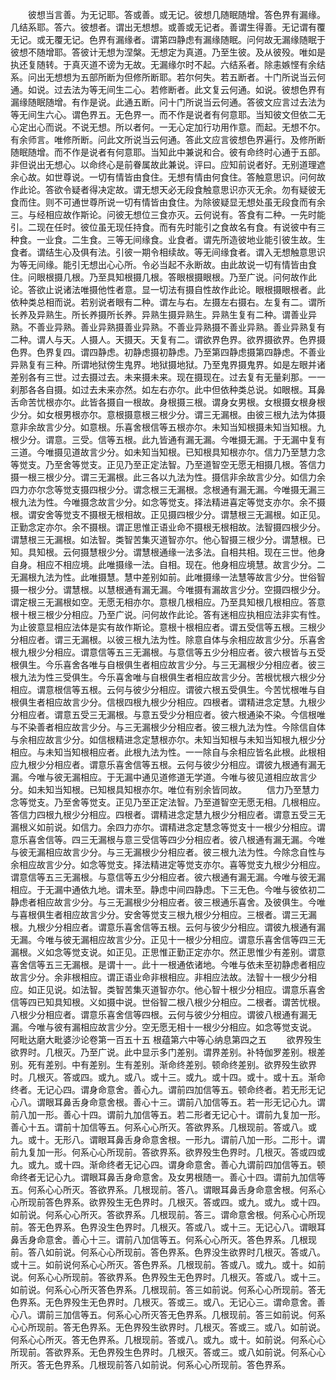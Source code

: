 <!-- { "loadSidebar": true } -->
　　彼想当言善。为无记耶。答或善。或无记。彼想几随眠随增。答色界有漏缘。几结系耶。答六。彼想者。谓出无想想。或善或无记者。善谓生得善。无记谓有覆无记。或无覆无记。色界有漏缘者。谓第四静虑有漏缘随眠。问何故无漏缘随眠于彼想不随增耶。答彼计无想为涅槃。无想定为真道。乃至生彼。及从彼殁。唯如是执还复随转。于真灭道不谤为无故。无漏缘尔时不起。六结系者。除恚嫉悭有余结系。问出无想想为五部所断为但修所断耶。若尔何失。若五断者。十门所说当云何通。如说。过去法为等无间生二心。若修断者。此文复云何通。如说。彼想色界有漏缘随眠随增。有作是说。此通五断。问十门所说当云何通。答彼文应言过去法为等无间生六心。谓色界五。无色界一。而不作是说者有何意耶。当知彼文但依二无心定出心而说。不说无想。所以者何。一无心定加行功用作意。而起。无想不尔。有余师言。唯修所断。问此文所说当云何通。答此文应言彼想色界遍行。及修所断随眠随增。而不作是说者有何意耶。当知此中兼说和合。彼有命终时心通于五部。非但说出无想心。以命终心是前眷属故此兼说。评曰。应知前说者好。无别道理遮余心故。如世尊说。一切有情皆由食住。无想有情由何食住。答触意思识。问何故作此论。答欲令疑者得决定故。谓无想天必无段食触意思识亦灭无余。勿有疑彼无食而住。则不可通世尊所说一切有情皆由食住。为除彼疑显无想处虽无段食而有余三。与经相应故作斯论。问彼无想位三食亦灭。云何说有。答食有二种。一先时能引。二现在任时。彼位虽无现任持食。而有先时能引之食故名有食。有说彼中有三种食。一业食。二生食。三等无间缘食。业食者。谓先所造彼地业能引彼生故。生食者。谓结生心及俱有法。引彼一期令相续故。等无间缘食者。谓入无想触意思识为等无间缘。能引无想出心心所。令必当起不永断故。由此故说一切有情皆由食住。问眼根摄几根。乃至具知根摄几根。答眼根摄眼根。乃至广说。问何故作此论。答欲止说诸法唯摄他性者意。显一切法有摄自性故作此论。眼根摄眼根者。此依种类总相而说。若别说者眼有二种。谓左与右。左摄左右摄右。左复有二。谓所长养及异熟生。所长养摄所长养。异熟生摄异熟生。异熟生复有二种。谓善业异熟。不善业异熟。善业异熟摄善业异熟。不善业异熟摄不善业异熟。善业异熟复有二种。谓人与天。人摄人。天摄天。天复有二。谓欲界色界。欲界摄欲界。色界摄色界。色界复四。谓四静虑。初静虑摄初静虑。乃至第四静虑摄第四静虑。不善业异熟复有三种。所谓地狱傍生鬼界。地狱摄地狱。乃至鬼界摄鬼界。如是左眼并诸差别各有三世。过去摄过去。未来摄未来。现在摄现在。过去复有无量刹那。一一刹那各各自摄。如过去未来亦然。如左右亦尔。此中但依种类总说。如眼根。耳鼻舌命苦忧根亦尔。此皆各摄自一根故。身根摄三根。谓身女男根。女根摄女根身根少分。如女根男根亦尔。意根摄意根三根少分。谓三无漏根。由彼三根九法为体摄意非余故言少分。如意根。乐喜舍根信等五根亦尔。未知当知根摄未知当知根。九根少分。谓意。三受。信等五根。此九皆通有漏无漏。今唯摄无漏。于无漏中复有三道。今唯摄见道故言少分。如未知当知根。已知根具知根亦尔。信力乃至慧力念等觉支。乃至舍等觉支。正见乃至正定法智。乃至道智空无愿无相摄几根。答信力摄一根三根少分。谓三无漏根。此三各以九法为性。摄信非余故言少分。如信力余四力亦尔念等觉支摄四根少分。谓念根三无漏根。念根通有漏无漏。今唯摄无漏三根九法为性。今唯摄念故言少分。如念等觉支。择法精进喜定等觉支亦尔。余不摄根。谓安舍等觉支不摄根无根相故。正见摄四根少分。谓慧根三无漏根。如正见。正勤念定亦尔。余不摄根。谓正思惟正语业命不摄根无根相故。法智摄四根少分。谓慧根三无漏根。如法智。类智苦集灭道智亦尔。他心智摄三根少分。谓慧根。已知。具知根。云何摄慧根少分。谓慧根通缘一法多法。自相共相。现在三世。他身自身。相应不相应境。此唯摄缘一法。自相。现在。他身相应境慧。故言少分。二无漏根九法为性。此唯摄慧。慧中差别如前。此唯摄缘一法慧等故言少分。世俗智摄一根少分。谓慧根。以慧根通有漏无漏。今唯摄有漏故言少分。空摄四根少分。谓定根三无漏根如空。无愿无相亦尔。意根几根相应。乃至具知根几根相应。答意根十根三根少分相应。乃至广说。问何故作此论。答有迷相应执相应法非实有性。为止彼意显相应法体是实有故作斯论。意根十根相应者。谓五受信等五根。三根少分相应者。谓三无漏根。以彼三根九法为性。除意自体与余相应故言少分。乐喜舍根九根少分相应。谓意信等五三无漏根。与意信等五少分相应者。彼六根皆与五受根俱生。今乐喜舍各唯与自根俱生者相应故言少分。与三无漏根少分相应者。彼三根九法为性三受俱生。今乐喜舍唯与自根俱生者相应故言少分。苦根忧根六根少分相应。谓意根信等五根。云何与彼少分相应。谓彼六根五受俱生。今苦忧根唯与自根俱生者相应故言少分。信根四根九根少分相应。四根者。谓精进念定慧。九根少分相应者。谓意五受三无漏根。与意五受少分相应者。彼六根通染不染。今信根唯与不染善者相应故言少分。与三无漏根少分相应者。彼三根九法为性。今除信自体与余相应故言少分。如信根精进念定慧根亦尔。未知当知根与未知当知根九根少分相应。与未知当知根相应者。此根九法为性。一一除自与余相应皆名此根。此根相应九根少分相应者。谓意乐喜舍信等五根。云何与彼少分相应。谓彼九根通有漏无漏。今唯与彼无漏相应。于无漏中通见道修道无学道。今唯与彼见道相应故言少分。如未知当知根。已知根具知根亦尔。唯位有别余皆同故。
　　信力乃至慧力念等觉支。乃至舍等觉支。正见乃至正定法智。乃至道智空无愿无相。几根相应。答信力四根九根少分相应。四根者。谓精进念定慧九根少分相应者。谓意五受三无漏根义如前说。如信力。余四力亦尔。谓精进念定慧念等觉支十一根少分相应。谓意乐喜舍信等。四三无漏根与意三受信等四少分相应者。彼八根通有漏无漏。今唯与彼无漏相应故言少分。与三无漏根少分相应者。彼三根九法为性。今除念自性与余相应故言少分。如念等觉支。择法精进定等觉支亦尔。喜等觉支九根少分相应。谓意信等五三无漏根。与意信等五少分相应者。彼六根通有漏无漏。今唯与彼无漏相应。于无漏中通依九地。谓未至。静虑中间四静虑。下三无色。今唯与彼依初二静虑者相应故言少分。与三无漏根少分相应者。彼三根通乐喜舍。及彼俱生。今唯与喜根俱生者相应故言少分。安舍等觉支三根九根少分相应。三根者。谓三无漏根。九根少分相应者。谓意乐喜舍信等五根。云何与彼少分相应。谓彼九根通有漏无漏。今唯与彼无漏相应故言少分。正见十一根少分相应。谓意乐喜舍信等四三无漏根。义如念等觉支说。如正见。正思惟正勤正定亦尔。然正思惟少有差别。谓意喜舍信等五三无漏根。是谓十一。此十一根通依诸地。今唯与依未至初静虑者相应故言少分。余非根相应。谓正语业命非根相应。非相应法故。法智十一根少分相应。如正见说。如法智。类智苦集灭道智亦尔。他心智十根少分相应。谓意乐喜舍信等四已知具知根。义如摄中说。世俗智二根八根少分相应。二根者。谓苦忧根。八根少分相应者。谓意乐喜舍信等四根。云何与彼少分相应。谓彼八根通有漏无漏。今唯与彼有漏相应故言少分。空无愿无相十一根少分相应。如念等觉支说。
阿毗达磨大毗婆沙论卷第一百五十五
根蕴第六中等心纳息第四之五
　　欲界殁生欲界时。几根灭。乃至广说。此中显示多门差别。谓界差别。补特伽罗差别。根差别。死有差别。中有差别。生有差别。渐命终差别。顿命终差别。欲界殁生欲界时。几根灭。答或四。或九。或八。或十三。或九。或十四。或十。或十五。渐命终者。无记心四。谓身命意舍。善心九。谓前四加信等五。顿命终者。若无形无记心八。谓眼耳鼻舌身命意舍根。善心十三。谓前八加信等五。若一形无记心九。谓前八加一形。善心十四。谓前九加信等五。若二形者无记心十。谓前九复加一形。善心十五。谓前十加信等五。何系心心所灭。答欲界系。几根现前。答或八。或九。或十。无形八。谓眼耳鼻舌身命意舍根。一形九。谓前八加一形。二形十。谓前九复加一形。何系心心所现前。答欲界系。欲界殁生色界时。几根灭。答或四或九。或九。或十四。渐命终者无记心四。谓身命意舍。善心九谓前四加信等五。顿命终者无记心九。谓眼耳鼻舌身命意舍。及女男根随一。善心十四。谓前九加信等五。何系心心所灭。答欲界系。几根现前。答八。谓眼耳鼻舌身命意舍根。何系心心所现前答色界系。欲界殁生无色界时。几根灭。答或四。或九。或九。或十四。如前说。何系心心所灭。答欲界系。几根现前。答三。谓命意舍根。何系心心所现前。答无色界系。色界没生色界时。几根灭。答或八。或十三。无记心八。谓眼耳鼻舌身命意舍。善心十三。谓前八加信等五。何系心心所灭。答色界系。几根现前。答八如前说。何系心心所现前。答色界系。色界没生欲界时几根灭。答或八。或十三。如前说何系心心所灭。答色界系。几根现前。答或八。或九。或十。如前说。何系心心所现前。答欲界系。色界殁生无色界时。几根灭。答或八。或十三。如前说。何系心心所灭答色界系。几根现前。答三如前说。何系心心所现前。答无色界系。无色界殁生无色界时。几根灭。答或三。或八。无记心三。谓命意舍。善心八。谓前三加信等五。何系心心所灭答无色界系。几根现前。答三如前说。何系心心所现前。答无色界系。无色界殁生欲界时。几根灭。答或三。或八。如前说。何系心心所灭。答无色界系。几根现前。答或八。或九。或十。如前说。何系心心所现前。答欲界系。无色界殁生色界时。几根灭。答或三。或八如前说。何系心心所灭。答无色界系。几根现前答八如前说。何系心心所现前。答色界系。
